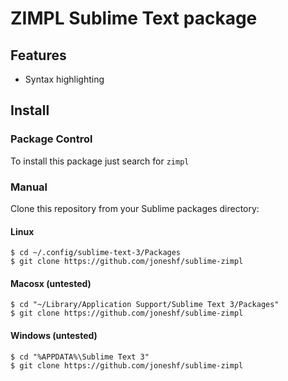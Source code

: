 # ZIMPL Sublime Text package

## Features

* Syntax highlighting

## Install

### Package Control

To install this package just search for `zimpl`

### Manual

Clone this repository from your Sublime packages directory:

#### Linux

```
$ cd ~/.config/sublime-text-3/Packages
$ git clone https://github.com/joneshf/sublime-zimpl
```

#### Macosx (untested)

```
$ cd "~/Library/Application Support/Sublime Text 3/Packages"
$ git clone https://github.com/joneshf/sublime-zimpl
```

#### Windows (untested)

```
$ cd "%APPDATA%\Sublime Text 3"
$ git clone https://github.com/joneshf/sublime-zimpl
```
